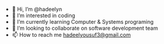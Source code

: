 - 👋 Hi, I’m @hadeelyn
- 👀 I’m interested in coding
- 🌱 I’m currently learning Computer & Systems programing
- 💞️ I’m looking to collaborate on software development team
- 📫 How to reach me hadeelyousuf3@gmail.com

<!---
hadeelyn/hadeelyn is a ✨ special ✨ repository because its `README.md` (this file) appears on your GitHub profile.
You can click the Preview link to take a look at your changes.
--->
